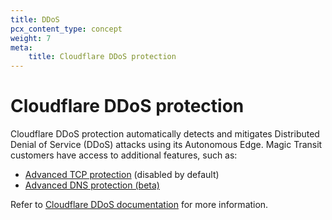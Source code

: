 ```yaml
---
title: DDoS
pcx_content_type: concept
weight: 7
meta:
    title: Cloudflare DDoS protection
---
```


# Cloudflare DDoS protection

Cloudflare DDoS protection automatically detects and mitigates Distributed Denial of Service (DDoS) attacks using its Autonomous Edge. Magic Transit customers have access to additional features, such as:

- [Advanced TCP protection](/ddos-protection/tcp-protection/) (disabled by default)
- [Advanced DNS protection (beta)](/ddos-protection/dns-protection/)

Refer to [Cloudflare DDoS documentation](/ddos-protection/) for more information.